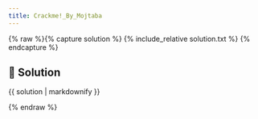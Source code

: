 ```yaml
---
title: Crackme!_By_Mojtaba
---
```


{% raw %}{% capture solution %}
{% include_relative solution.txt %}
{% endcapture %}

## 📝 Solution

{{ solution | markdownify }}

{% endraw %}

